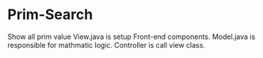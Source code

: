 # Prim-Search
Show all prim value
View.java is setup Front-end components.
Model.java is responsible for mathmatic logic.
Controller is call view class.
